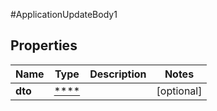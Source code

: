 #ApplicationUpdateBody1

## Properties
Name | Type | Description | Notes
------------ | ------------- | ------------- | -------------
**dto** | [****](.md) |  | [optional] 

